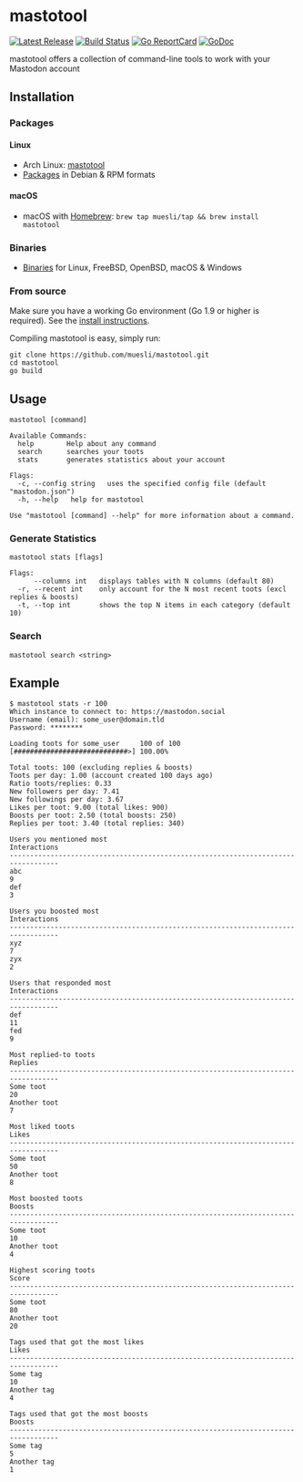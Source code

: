 mastotool
=========

[![Latest Release](https://img.shields.io/github/release/muesli/mastotool.svg)](https://github.com/muesli/mastotool/releases)
[![Build Status](https://github.com/muesli/mastotool/workflows/build/badge.svg)](https://github.com/muesli/mastotool/actions)
[![Go ReportCard](https://goreportcard.com/badge/muesli/mastotool)](https://goreportcard.com/report/muesli/mastotool)
[![GoDoc](https://godoc.org/github.com/golang/gddo?status.svg)](https://pkg.go.dev/github.com/muesli/mastotool)

mastotool offers a collection of command-line tools to work with your Mastodon account

## Installation

### Packages

#### Linux
- Arch Linux: [mastotool](https://aur.archlinux.org/packages/mastotool/)
- [Packages](https://github.com/muesli/mastotool/releases) in Debian & RPM formats

#### macOS
- macOS with [Homebrew](https://brew.sh/): `brew tap muesli/tap && brew install mastotool`

### Binaries
- [Binaries](https://github.com/muesli/mastotool/releases) for Linux, FreeBSD, OpenBSD, macOS & Windows

### From source

Make sure you have a working Go environment (Go 1.9 or higher is required).
See the [install instructions](https://golang.org/doc/install.html).

Compiling mastotool is easy, simply run:

    git clone https://github.com/muesli/mastotool.git
    cd mastotool
    go build

## Usage

```
mastotool [command]

Available Commands:
  help        Help about any command
  search      searches your toots
  stats       generates statistics about your account

Flags:
  -c, --config string   uses the specified config file (default "mastodon.json")
  -h, --help   help for mastotool

Use "mastotool [command] --help" for more information about a command.
```

### Generate Statistics

```
mastotool stats [flags]

Flags:
      --columns int   displays tables with N columns (default 80)
  -r, --recent int    only account for the N most recent toots (excl replies & boosts)
  -t, --top int       shows the top N items in each category (default 10)
```

### Search

```
mastotool search <string>
```

## Example

```
$ mastotool stats -r 100
Which instance to connect to: https://mastodon.social
Username (email): some_user@domain.tld
Password: ********

Loading toots for some_user     100 of 100 [############################>] 100.00%

Total toots: 100 (excluding replies & boosts)
Toots per day: 1.00 (account created 100 days ago)
Ratio toots/replies: 0.33
New followers per day: 7.41
New followings per day: 3.67
Likes per toot: 9.00 (total likes: 900)
Boosts per toot: 2.50 (total boosts: 250)
Replies per toot: 3.40 (total replies: 340)

Users you mentioned most                                              Interactions
----------------------------------------------------------------------------------
abc                                                                              9
def                                                                              3

Users you boosted most                                                Interactions
----------------------------------------------------------------------------------
xyz                                                                              7
zyx                                                                              2

Users that responded most                                             Interactions
----------------------------------------------------------------------------------
def                                                                             11
fed                                                                              9

Most replied-to toots                                                      Replies
----------------------------------------------------------------------------------
Some toot                                                                       20
Another toot                                                                     7

Most liked toots                                                             Likes
----------------------------------------------------------------------------------
Some toot                                                                       50
Another toot                                                                     8

Most boosted toots                                                          Boosts
----------------------------------------------------------------------------------
Some toot                                                                       10
Another toot                                                                     4

Highest scoring toots                                                        Score
----------------------------------------------------------------------------------
Some toot                                                                       80
Another toot                                                                    20

Tags used that got the most likes                                            Likes
----------------------------------------------------------------------------------
Some tag                                                                        10
Another tag                                                                      4

Tags used that got the most boosts                                          Boosts
----------------------------------------------------------------------------------
Some tag                                                                         5
Another tag                                                                      1
```
